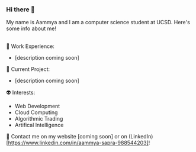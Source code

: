 ### Hi there 👋

My name is Aammya and I am a computer science student at UCSD. Here's some info about me! <br/><br/>

🐳 Work Experience: <br/>
- [description coming soon] <br/>

🐥 Current Project: <br/>
- [description coming soon] <br/>

👽 Interests: <br/>
- Web Development
- Cloud Computing
- Algorithmic Trading
- Artifical Intelligence <br/>

💬 Contact me on my website [coming soon] or on (LinkedIn)[https://www.linkedin.com/in/aammya-sapra-988544203]!




<!--
**doraemon127/doraemon127** is a ✨ _special_ ✨ repository because its `README.md` (this file) appears on your GitHub profile.

Here are some ideas to get you started:

- 🔭 I’m currently working on ...
- 🌱 I’m currently learning ...
- 👯 I’m looking to collaborate on ...
- 🤔 I’m looking for help with ...
- 💬 Ask me about ...
- 📫 How to reach me: ...
- 😄 Pronouns: ...
- ⚡ Fun fact: ...
-->

